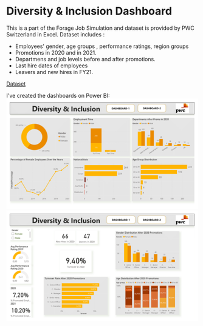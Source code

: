 # Diversity & Inclusion Dashboard

This is a part of the Forage Job Simulation and dataset is provided by PWC Switzerland in Excel. 
Dataset includes : 
- Employees' gender, age groups , performance ratings, region groups
- Promotions in 2020 and in 2021.
- Departmens and job levels before and after promotions.
- Last hire dates of employees
- Leavers and new hires in FY21.

 [Dataset](./03%20Diversity-Inclusion-Dataset.xlsx)


I've created the dashboards on Power BI: 
![View png](./diversity&inclusion-1.png)
![View png](./diversity&inclusion-2.png)
  
